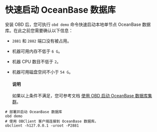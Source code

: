 # 快速启动 OceanBase 数据库

安装 OBD 后，您可执行 `obd demo` 命令快速启动本地单节点 OceanBase 数据库。在此之前您需要确认以下信息：

* `2881` 和 `2882` 端口没有被占用。

* 机器可用内存不低于 `6 G`。

* 机器 CPU 数目不低于 `2`。

* 机器可用磁盘空间不小于 `54 G`。

  <main id="notice" type='explain'>
    <h4>说明</h4>
    <p>如果以上条件不满足，您可参考文档 <a href="../3.user-guide/2.start-the-oceanbase-cluster-by-using-obd.md">使用 OBD 启动 OceanBase 数据库集群</a>。</p>
  </main>

```shell
# 部署并启动 OceanBase 数据库
obd demo
# 使用 OBClient 客户端连接到 OceanBase 数据库。
obclient -h127.0.0.1 -uroot -P2881
```
